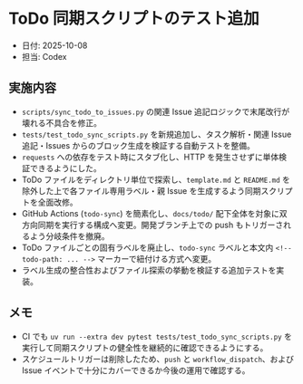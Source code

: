 # ToDo 同期スクリプトのテスト追加

- 日付: 2025-10-08
- 担当: Codex

## 実施内容
- `scripts/sync_todo_to_issues.py` の関連 Issue 追記ロジックで末尾改行が壊れる不具合を修正。
- `tests/test_todo_sync_scripts.py` を新規追加し、タスク解析・関連 Issue 追記・Issues からのブロック生成を検証する自動テストを整備。
- `requests` への依存をテスト時にスタブ化し、HTTP を発生させずに単体検証できるようにした。
- ToDo ファイルをディレクトリ単位で探索し、`template.md` と `README.md` を除外した上で各ファイル専用ラベル・親 Issue を生成するよう同期スクリプトを全面改修。
- GitHub Actions (`todo-sync`) を簡素化し、`docs/todo/` 配下全体を対象に双方向同期を実行する構成へ変更。開発ブランチ上での push もトリガーされるよう分岐条件を撤廃。
- ToDo ファイルごとの固有ラベルを廃止し、`todo-sync` ラベルと本文内 `<!-- todo-path: ... -->` マーカーで紐付ける方式へ変更。
- ラベル生成の整合性およびファイル探索の挙動を検証する追加テストを実装。

## メモ
- CI でも `uv run --extra dev pytest tests/test_todo_sync_scripts.py` を実行して同期スクリプトの健全性を継続的に確認できるようにする。
- スケジュールトリガーは削除したため、`push` と `workflow_dispatch`、および Issue イベントで十分にカバーできるか今後の運用で確認する。
